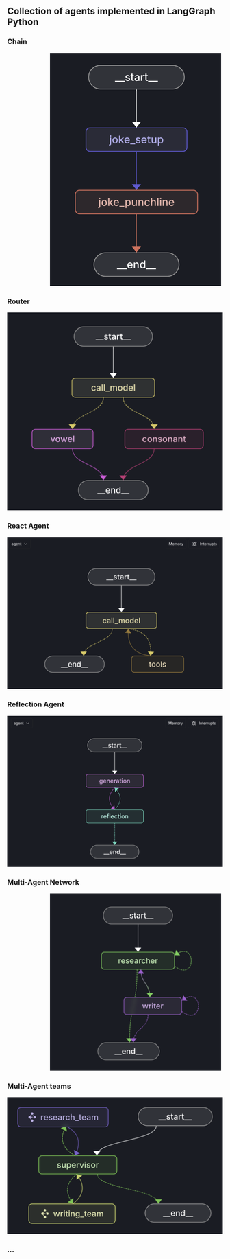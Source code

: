 ## Collection of agents implemented in LangGraph Python

### Chain
   <img src="static/chain.png" width="400" style="margin-left: 100px;">

### Router
   <img src="static/router.png" width="600">

### React Agent
   <img src="static/react%20agent.png" width="600">

### Reflection Agent
   <img src="static/reflection%20agent.png" width="600">

### Multi-Agent Network
   <img src="static/multiagent_network.png" width="400" style="margin-left: 100px;">

### Multi-Agent teams
   <img src="static/multiagent_teams.png" width="600">



### ...
